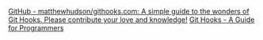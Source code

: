 
[GitHub - matthewhudson/githooks.com: A simple guide to the wonders of Git Hooks. Please contribute your love and knowledge!](https://github.com/matthewhudson/githooks.com)
[Git Hooks - A Guide for Programmers](https://githooks.com/)

